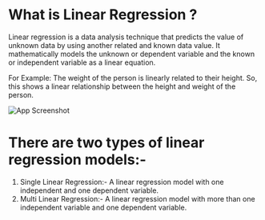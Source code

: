
# What is Linear Regression ?

Linear regression is a data analysis technique that predicts the value of unknown data by using another related and known data value. It mathematically models the unknown or dependent variable and the known or independent variable as a linear equation.

For Example: The weight of the person is linearly related to their height. So, this shows a linear relationship between the height and weight of the person.




![App Screenshot](https://pimages.toolbox.com/wp-content/uploads/2022/04/07040339/25-4.png)



# There are two types of linear regression models:-

1) Single Linear Regression:- A linear regression model with one independent and one dependent variable.
2) Multi Linear Regression:- A linear regression model with more than one independent variable and one dependent variable. 
